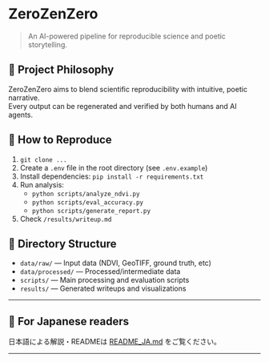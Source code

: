 # ZeroZenZero
> An AI-powered pipeline for reproducible science and poetic storytelling.

## 🌱 Project Philosophy
ZeroZenZero aims to blend scientific reproducibility with intuitive, poetic narrative.  
Every output can be regenerated and verified by both humans and AI agents.

## 🚀 How to Reproduce
1. `git clone ...`
2. Create a `.env` file in the root directory (see `.env.example`)
3. Install dependencies: `pip install -r requirements.txt`
4. Run analysis:  
    - `python scripts/analyze_ndvi.py`
    - `python scripts/eval_accuracy.py`
    - `python scripts/generate_report.py`
5. Check `/results/writeup.md`

## 📁 Directory Structure
- `data/raw/` — Input data (NDVI, GeoTIFF, ground truth, etc)
- `data/processed/` — Processed/intermediate data
- `scripts/` — Main processing and evaluation scripts
- `results/` — Generated writeups and visualizations

---

## 📝 For Japanese readers

日本語による解説・READMEは [README_JA.md](README_JA.md) をご覧ください。

---

